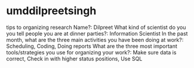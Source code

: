 # umddilpreetsingh
tips to organizing research
Name?: Dilpreet
What kind of scientist do you you tell people you are at dinner parties?: Information Scientist
In the past month, what are the three main activities you have been doing at work?: Scheduling, Coding, Doing reports
What are the three most important tools/strategies you use for organizing your work?: Make sure data is correct, Check in with higher status positions, Use SQL
